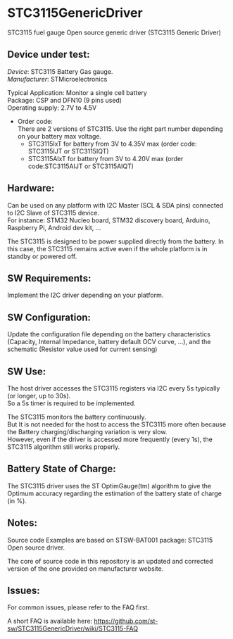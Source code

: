 # STC3115GenericDriver
STC3115 fuel gauge Open source generic driver
(STC3115 Generic Driver)

Device under test:
----------------
_Device_:       STC3115 Battery Gas gauge.  <br />
_Manufacturer_: STMicroelectronics <br />

Typical Application:  Monitor a single cell battery <br />
Package:      CSP and DFN10 (9 pins used) <br />
Operating supply: 2.7V to 4.5V  <br/>

* Order code: <br/>
There are 2 versions of STC3115. Use the right part number depending on your battery max voltage.
  * STC3115IxT for battery from 3V to 4.35V max (order code: STC3115IJT or STC3115IQT) 
  * STC3115AIxT for battery from 3V to 4.20V max (order code:STC3115AIJT or STC3115AIQT)


Hardware:
----------------
Can be used on any platform with I2C Master (SCL & SDA pins) connected to I2C Slave of STC3115 device.  <br />
For instance: STM32 Nucleo board, STM32 discovery board, Arduino, Raspberry Pi, Android dev kit, ...  <br />

The STC3115 is designed to be power supplied directly from the battery. In this case, the STC3115 remains active even if the whole platform is in standby or powered off.


SW Requirements:
----------------
Implement the I2C driver depending on your platform.

SW Configuration:
----------------
Update the configuration file depending on the battery characteristics (Capacity, Internal Impedance, battery default OCV curve, ...), and the schematic (Resistor value used for current sensing)

SW Use:
----------------
The host driver accesses the STC3115 registers via I2C every 5s typically (or longer, up to 30s).  <br />
So a 5s timer is required to be implemented.  <br />

The STC3115 monitors the battery continuously. <br />
But It is not needed for the host to access the STC3115 more often because the Battery charging/discharging variation is very slow.  <br />
However, even if the driver is accessed more frequently (every 1s), the STC3115 algorithm still works properly.  <br />

Battery State of Charge:
----------------
The STC3115 driver uses the ST OptimGauge(tm) algorithm to give the Optimum accuracy regarding the estimation of the battery state of charge (in %).

Notes:
----------------
Source code Examples are based on STSW-BAT001 package: STC3115 Open source driver.  

The core of source code in this repository is an updated and corrected version of the one provided on manufacturer website.

Issues:
----------------
For common issues, please refer to the FAQ first.

A short FAQ is available here: 
https://github.com/st-sw/STC3115GenericDriver/wiki/STC3115-FAQ
